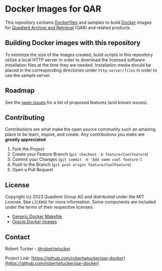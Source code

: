 # Docker Images for QAR

This repository contains
[Dockerfiles](https://docs.docker.com/engine/reference/builder/) and samples to
build [Docker](https://www.docker.com/resources/what-container/) images for
[Quadient Archive and Retrieval](https://www.quadient.com/en/resources/quadient-archive-and-retrieval-brochure) 
(QAR) and related products.

## Building Docker images with this repository

To minimize the size of the images created, build scripts in this repository
utilize a local HTTP server in order to download the licensed software
installation files at the time they are needed. Installation media should be
placed in the corresponding directories under `http-server/files` in order to
use the sample server.

## Roadmap

See the [open issues](https://github.com/robertwtucker/qar-docker/issues) for
a list of proposed features (and known issues).

## Contributing

Contributions are what make the open source community such an amazing place to
be learn, inspire, and create. Any contributions you make are **greatly appreciated**.

1. Fork the Project
2. Create your Feature Branch (`git checkout -b feature/CoolFeature`)
3. Commit your Changes (`git commit -m 'Add some cool feature'`)
4. Push to the Branch (`git push origin feature/CoolFeature`)
5. Open a Pull Request

## License

Copyright (c) 2023 Quadient Group AG and distributed under the MIT License.
See `LICENSE` for more information. Some components are included under the
terms of their respective licenses.

* [Generic Docker Makefile](https://github.com/mvanholsteijn/docker-makefile)
* [Oracle Docker Images](https://github.com/oracle/docker-images)

## Contact

Robert Tucker - [@robertwtucker](https://twitter.com/robertwtucker)

Project Link: [https://github.com/robertwtucker/qar-docker](https://github.com/robertwtucker/qar-docker)
